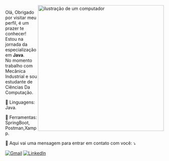 <img src="https://raw.githubusercontent.com/MicaelliMedeiros/micaellimedeiros/master/image/computer-illustration.png" alt="ilustração de um computador" min-width="400px" max-width="400px" width="400px" align="right">

<p align="left"> 
  Olá, Obrigado por visitar meu perfil, é um prazer te conhecer! Estou na jornada da especialização em <strong>Java</strong>.<br>
  No momento trabalho com Mecânica Industrial e sou estudante de Ciências Da Computação.
</p>

<p align="left">
  🦄 Linguagens: Java.
</p>

<p align="left">
  💼 Ferramentas: SpringBoot, Postman,Xampp.
</p>

<p align="left">
  💌 Aqui vai uma mensagem para entrar em contato com você: ⤵️
</p>

<p align="left">
<a href="mailto:thiago.ctecnico@gmail.com">
<img src="https://img.shields.io/badge/-Gmail-FF0000?style=flat-square&labelColor=FF0000&logo=gmail&logoColor=white&link=" alt="Gmail"/></a>
  <a href="https://www.linkedin.com/in/thiago-scaravonatto/" title="LinkedIn">
  <img src="https://img.shields.io/badge/-Linkedin-0e76a8?style=flat-square&logo=Linkedin&logoColor=white&link=LINK-DO-SEU-LINKEDIN" alt="LinkedIn"/></a>
</p>
